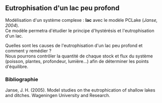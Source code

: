 ## Eutrophisation d'un lac peu profond

Modélisation d'un système complexe : **lac** avec le modèle PCLake (*Janse, 2004*). \
Ce modèle permetra d'étudier le principe d'hystérésis et l'eutrophisation d'un lac.

Quelles sont les causes de l'eutrophisation d'un lac peu profond et comment y remédier ?\
Nous pourrons contrôler la quantité de chaque stock et flux du système (poisson, plantes, profondeur, lumière...) afin de déterminer les points d'équilibre.

### Bibliographie
Janse, J. H. (2005). Model studies on the eutrophication of shallow lakes and ditches. Wageningen University and Research.
